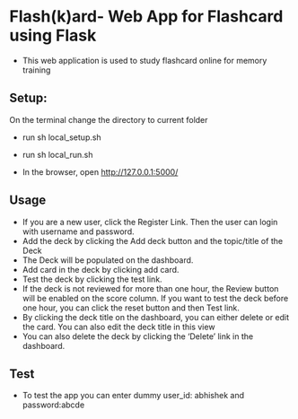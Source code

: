 # Flash(k)ard- Web App for Flashcard using Flask

- This web application is used to study flashcard online for memory training

## Setup:

On the terminal change the directory to current folder

- run sh local_setup.sh

- run sh local_run.sh

- In the browser, open http://127.0.0.1:5000/

## Usage

- If you are a new user, click the Register Link. Then the user can login with username and password.
- Add the deck by clicking the Add deck button and the topic/title of the Deck
- The Deck will be populated on the dashboard.
- Add card in the deck by clicking add card.
- Test the deck by clicking the test link.
- If the deck is not reviewed for more than one hour, the Review button will be enabled on the score column. If you want to test the deck before one hour, you can click the reset button and then Test link.
- By clicking the deck title on the dashboard, you can either delete or edit the card. You can also edit the deck title in this view
- You can also delete the deck by clicking the ‘Delete’ link in the dashboard.

## Test

- To test the app you can enter dummy user_id: abhishek and password:abcde
